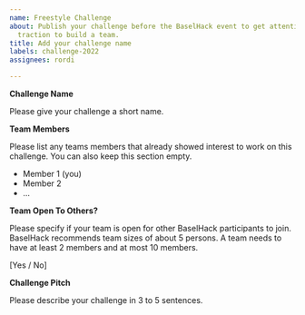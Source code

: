 ```yaml
---
name: Freestyle Challenge
about: Publish your challenge before the BaselHack event to get attention and initial
  traction to build a team.
title: Add your challenge name
labels: challenge-2022
assignees: rordi

---
```


**Challenge Name**

Please give your challenge a short name.

**Team Members**

Please list any teams members that already showed interest to work on this challenge. You can also keep this section empty.

- Member 1 (you)
- Member 2
- ...

**Team Open To Others?**

Please specify if your team is open for other BaselHack participants to join. BaselHack recommends team sizes of about 5 persons. A team needs to have at least 2 members and at most 10 members.

[Yes / No]

**Challenge Pitch**

Please describe your challenge in 3 to 5 sentences.
